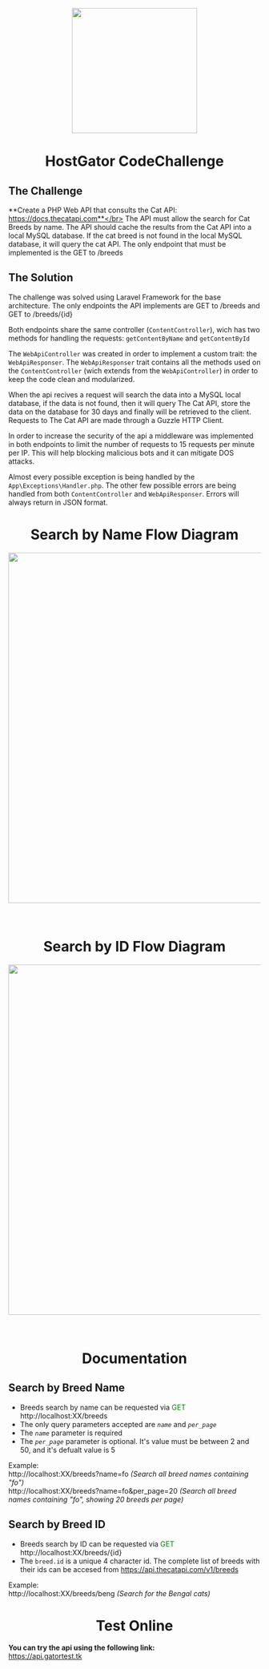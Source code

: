 <p align="center"><img src="https://gatortest.tk/hgccimages/snappy.png" width="250"></p>
<h1 align="center">HostGator CodeChallenge</h1>

## The Challenge

**Create a PHP Web API that consults the Cat API: https://docs.thecatapi.com**</br>
The API must allow the search for Cat Breeds by name. The API should cache the results from the
Cat API into a local MySQL database. If the cat breed is not found in the local MySQL database, it
will query the cat API. The only endpoint that must be implemented is the GET to /breeds

## The Solution

The challenge was solved using Laravel Framework for the base architecture. The only endpoints the API implements are GET to /breeds and GET to /breeds/{id}

Both endpoints share the same controller (<code>ContentController</code>), wich has two methods for handling the requests: <code>getContentByName</code> and <code>getContentById</code>

The <code>WebApiController</code> was created in order to implement a custom trait: the <code>WebApiResponser</code>. The <code>WebApiResponser</code> trait contains all the methods used on the <code>ContentController</code> (wich extends from the <code>WebApiController</code>) in order to keep the code clean and modularized.

When the api recives a request will search the data into a MySQL local database, if the data is not found, then it will query The Cat API, store the data on the database for 30 days and finally will be retrieved to the client. Requests to The Cat API are made through a Guzzle HTTP Client.

In order to increase the security of the api a middleware was implemented in both endpoints to limit the number of requests to 15 requests per minute per IP. This will help blocking malicious bots and it can mitigate DOS attacks.

Almost every possible exception is being handled by the <code>App\Exceptions\Handler.php</code>. The other few possible errors are being handled from both <code>ContentController</code> and <code>WebApiResponser</code>. Errors will always return in JSON format.

<h1 align="center">Search by Name Flow Diagram</h1>
<p align="center"><img src="https://gatortest.tk/hgccimages/Flow-Diagram-BreedsByName.png" width="700"></p>
<br>
<h1 align="center">Search by ID Flow Diagram</h1>
<p align="center"><img src="https://gatortest.tk/hgccimages/Flow-Diagram-BreedById.png" width="700"></p>






<br>
<h1 align="center">Documentation</h1>

## Search by Breed Name
- Breeds search by name can be requested via <span style="color:green">GET</span> <a>http://localhost:XX/breeds</a>
- The only query parameters accepted are <code><i>name</i></code> and <code><i>per_page</i></code>
- The <code><i>name</i></code> parameter is required
- The <code><i>per_page</i></code> parameter is optional. It's value must be between 2 and 50, and it's defualt value is 5

Example:<br>
<a>http://localhost:XX/breeds?name=fo</a> <i>(Search all breed names containing "fo")</i>
<br>
<a>http://localhost:XX/breeds?name=fo&per_page=20</a> <i>(Search all breed names containing "fo", showing 20 breeds per page)</i>

## Search by Breed ID
- Breeds search by ID can be requested via <span style="color:green">GET</span> <a>http://localhost:XX/breeds/{id}</a>
- The <code>breed.id</code> is a unique 4 character id. The complete list of breeds with their ids can be accesed from https://api.thecatapi.com/v1/breeds

Example:<br>
<a>http://localhost:XX/breeds/beng</a> <i>(Search for the Bengal cats)</i>

<h1 align="center">Test Online</h1>

**You can try the api using the following link:**
<br>
https://api.gatortest.tk
